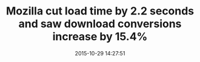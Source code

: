 ---
layout: post
title:  "Mozilla cut load time by 2.2 seconds and saw download conversions increase by 15.4%"
date:   2015-10-29 14:27:51
img:
 image: "mozilla-logo.png"
 alt: "Mozilla Logo"
storySource: "http://blog.mozilla.com/metrics/category/website-optimization/"
categories:
tags: 
 - conversions
---